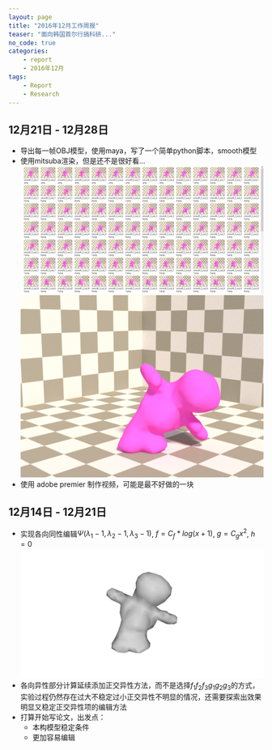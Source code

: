 ```yaml
---
layout: page
title: "2016年12月工作周报"
teaser: "面向韩国首尔行搞科研..."
no_code: true
categories:
    - report
    - 2016年12月
tags:
    - Report
    - Research
---
```


## 12月21日 - 12月28日
- 导出每一帧OBJ模型，使用maya，写了一个简单python脚本，smooth模型  
- 使用mitsuba渲染，但是还不是很好看...   
![render_result_1](/images/report_20161228_1.png)
![render_result_2](/images/report_20161228_2.png)  
- 使用 adobe premier 制作视频，可能是最不好做的一块  

## 12月14日 - 12月21日
- 实现各向同性编辑$\Psi(\lambda_1-1, \lambda_2-1, \lambda_3-1)$, $f=C_f*log(x+1)$, $g=C_gx^2$, $h = 0$  
![tur_20161221](/images/tur_20161221.png)
- 各向异性部分计算延续添加正交异性方法，而不是选择$f_1f_2f_3g_1g_2g_3$的方式，实验过程仍然存在过大不稳定过小正交异性不明显的情况，还需要探索出效果明显又稳定正交异性项的编辑方法  
- 打算开始写论文，出发点：
    - 本构模型稳定条件  
    - 更加容易编辑  


